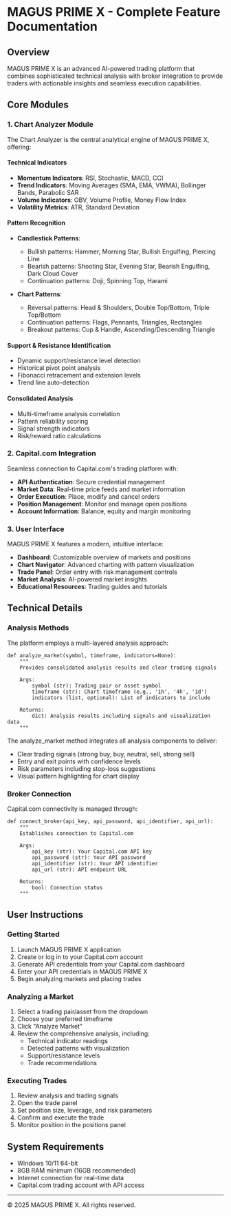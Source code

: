 # MAGUS PRIME X - Complete Feature Documentation

## Overview

MAGUS PRIME X is an advanced AI-powered trading platform that combines sophisticated technical analysis with broker integration to provide traders with actionable insights and seamless execution capabilities.

## Core Modules

### 1. Chart Analyzer Module

The Chart Analyzer is the central analytical engine of MAGUS PRIME X, offering:

#### Technical Indicators
- **Momentum Indicators**: RSI, Stochastic, MACD, CCI
- **Trend Indicators**: Moving Averages (SMA, EMA, VWMA), Bollinger Bands, Parabolic SAR
- **Volume Indicators**: OBV, Volume Profile, Money Flow Index
- **Volatility Metrics**: ATR, Standard Deviation

#### Pattern Recognition
- **Candlestick Patterns**:
  - Bullish patterns: Hammer, Morning Star, Bullish Engulfing, Piercing Line
  - Bearish patterns: Shooting Star, Evening Star, Bearish Engulfing, Dark Cloud Cover
  - Continuation patterns: Doji, Spinning Top, Harami

- **Chart Patterns**:
  - Reversal patterns: Head & Shoulders, Double Top/Bottom, Triple Top/Bottom
  - Continuation patterns: Flags, Pennants, Triangles, Rectangles
  - Breakout patterns: Cup & Handle, Ascending/Descending Triangle

#### Support & Resistance Identification
- Dynamic support/resistance level detection
- Historical pivot point analysis
- Fibonacci retracement and extension levels
- Trend line auto-detection

#### Consolidated Analysis
- Multi-timeframe analysis correlation
- Pattern reliability scoring
- Signal strength indicators
- Risk/reward ratio calculations

### 2. Capital.com Integration

Seamless connection to Capital.com's trading platform with:

- **API Authentication**: Secure credential management
- **Market Data**: Real-time price feeds and market information
- **Order Execution**: Place, modify and cancel orders
- **Position Management**: Monitor and manage open positions
- **Account Information**: Balance, equity and margin monitoring

### 3. User Interface

MAGUS PRIME X features a modern, intuitive interface:

- **Dashboard**: Customizable overview of markets and positions
- **Chart Navigator**: Advanced charting with pattern visualization
- **Trade Panel**: Order entry with risk management controls
- **Market Analysis**: AI-powered market insights
- **Educational Resources**: Trading guides and tutorials

## Technical Details

### Analysis Methods

The platform employs a multi-layered analysis approach:

```
def analyze_market(symbol, timeframe, indicators=None):
    """
    Provides consolidated analysis results and clear trading signals
    
    Args:
        symbol (str): Trading pair or asset symbol
        timeframe (str): Chart timeframe (e.g., '1h', '4h', '1d')
        indicators (list, optional): List of indicators to include
        
    Returns:
        dict: Analysis results including signals and visualization data
    """
```

The analyze_market method integrates all analysis components to deliver:
- Clear trading signals (strong buy, buy, neutral, sell, strong sell)
- Entry and exit points with confidence levels
- Risk parameters including stop-loss suggestions
- Visual pattern highlighting for chart display

### Broker Connection

Capital.com connectivity is managed through:

```
def connect_broker(api_key, api_password, api_identifier, api_url):
    """
    Establishes connection to Capital.com
    
    Args:
        api_key (str): Your Capital.com API key
        api_password (str): Your API password
        api_identifier (str): Your API identifier
        api_url (str): API endpoint URL
        
    Returns:
        bool: Connection status
    """
```

## User Instructions

### Getting Started

1. Launch MAGUS PRIME X application
2. Create or log in to your Capital.com account
3. Generate API credentials from your Capital.com dashboard
4. Enter your API credentials in MAGUS PRIME X
5. Begin analyzing markets and placing trades

### Analyzing a Market

1. Select a trading pair/asset from the dropdown
2. Choose your preferred timeframe
3. Click "Analyze Market"
4. Review the comprehensive analysis, including:
   - Technical indicator readings
   - Detected patterns with visualization
   - Support/resistance levels
   - Trade recommendations

### Executing Trades

1. Review analysis and trading signals
2. Open the trade panel
3. Set position size, leverage, and risk parameters
4. Confirm and execute the trade
5. Monitor position in the positions panel

## System Requirements

- Windows 10/11 64-bit
- 8GB RAM minimum (16GB recommended)
- Internet connection for real-time data
- Capital.com trading account with API access

---

© 2025 MAGUS PRIME X. All rights reserved.
